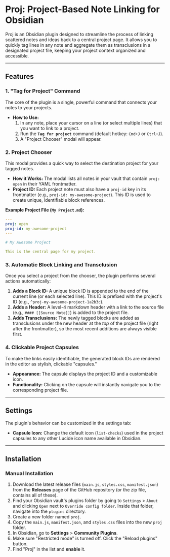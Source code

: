 # Proj: Project-Based Note Linking for Obsidian

Proj is an Obsidian plugin designed to streamline the process of linking scattered notes and ideas back to a central project page. It allows you to quickly tag lines in any note and aggregate them as transclusions in a designated project file, keeping your project context organized and accessible.

---

## Features

### 1. "Tag for Project" Command

The core of the plugin is a single, powerful command that connects your notes to your projects.

-   **How to Use:**
    1.  In any note, place your cursor on a line (or select multiple lines) that you want to link to a project.
    2.  Run the **`Tag for project`** command (default hotkey: `Cmd+J` or `Ctrl+J`).
    3.  A "Project Chooser" modal will appear.

### 2. Project Chooser

This modal provides a quick way to select the destination project for your tagged notes.

-   **How it Works:** The modal lists all notes in your vault that contain `proj: open` in their YAML frontmatter.
-   **Project ID:** Each project note must also have a `proj-id` key in its frontmatter (e.g., `proj-id: my-awesome-project`). This ID is used to create unique, identifiable block references.

**Example Project File (`My Project.md`):**
```yaml
---
proj: open
proj-id: my-awesome-project
---

# My Awesome Project

This is the central page for my project.
```

### 3. Automatic Block Linking and Transclusion

Once you select a project from the chooser, the plugin performs several actions automatically:

1.  **Adds a Block ID:** A unique block ID is appended to the end of the current line (or each selected line). This ID is prefixed with the project's ID (e.g., `^proj-my-awesome-project-1a2b3c`).
2.  **Adds a Header:** A level-4 markdown header with a link to the source file (e.g., `#### [[Source Note]]`) is added to the project file.
3.  **Adds Transclusions:** The newly tagged blocks are added as transclusions under the new header at the *top* of the project file (right after the frontmatter), so the most recent additions are always visible first.

### 4. Clickable Project Capsules

To make the links easily identifiable, the generated block IDs are rendered in the editor as stylish, clickable "capsules."

-   **Appearance:** The capsule displays the project ID and a customizable icon.
-   **Functionality:** Clicking on the capsule will instantly navigate you to the corresponding project file.

---

## Settings

The plugin's behavior can be customized in the settings tab:

-   **Capsule Icon:** Change the default icon (`list-checks`) used in the project capsules to any other Lucide icon name available in Obsidian.

---

## Installation

### Manual Installation

1.  Download the latest release files (`main.js`, `styles.css`, `manifest.json`) from the **Releases** page of the GitHub repository (or the zip file, contains all of these).
2.  Find your Obsidian vault's plugins folder by going to `Settings` > `About` and clicking `Open` next to `Override config folder`. Inside that folder, navigate into the `plugins` directory.
3.  Create a new folder named `proj`.
4.  Copy the `main.js`, `manifest.json`, and `styles.css` files into the new `proj` folder.
5.  In Obsidian, go to **Settings** > **Community Plugins**.
6.  Make sure "Restricted mode" is turned off. Click the "Reload plugins" button.
7.  Find "Proj" in the list and **enable** it.
